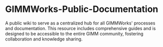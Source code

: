 # GIMMWorks-Public-Documentation

A public wiki to serve as a centralized hub for all GIMMWorks' processes and documentation. This resource includes comprehensive guides and is designed to be accessible to the entire GIMM community, fostering collaboration and knowledge sharing.
